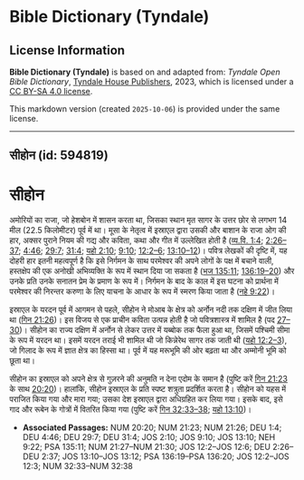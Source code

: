 # Bible Dictionary (Tyndale)

## License Information

**Bible Dictionary (Tyndale)** is based on and adapted from: _Tyndale Open Bible Dictionary_, [Tyndale House Publishers](https://tyndaleopenresources.com/), 2023, which is licensed under a [CC BY-SA 4.0 license](https://creativecommons.org/licenses/by-sa/4.0/legalcode.en).

This markdown version (created `2025-10-06`) is provided under the same license.



--------------------------------

## सीहोन (id: 594819)

सीहोन
=====

अमोरियों का राजा, जो हेशबोन में शासन करता था, जिसका स्थान मृत सागर के उत्तर छोर से लगभग 14 मील (22\.5 किलोमीटर) पूर्व में था। मूसा के नेतृत्व में इस्राएल द्वारा उसकी और बाशान के राजा ओग की हार, अक्सर पुराने नियम की गद्य और कविता, कथा और गीत में उल्लेखित होती है ([व्य.वि. 1:4](https://ref.ly/Deut1:4); [2:26–37](https://ref.ly/Deut2:26-Deut2:37); [4:46](https://ref.ly/Deut4:46); [29:7](https://ref.ly/Deut29:7); [31:4](https://ref.ly/Deut31:4); [यहो 2:10](https://ref.ly/Josh2:10); [9:10](https://ref.ly/Josh9:10); [12:2–6](https://ref.ly/Josh12:2-Josh12:6); [13:10–12](https://ref.ly/Josh13:10-Josh13:12))। पवित्र लेखकों की दृष्टि में, यह दोहरी हार इतनी महत्वपूर्ण है कि इसे निर्गमन के साथ परमेश्वर की अपने लोगों के पक्ष में बचाने वाली, हस्तक्षेप की एक अनोखी अभिव्यक्ति के रूप में स्थान दिया जा सकता है ([भज 135:11](https://ref.ly/Ps135:11); [136:19–20](https://ref.ly/Ps136:19-Ps136:20)) और उनके प्रति उनके सनातन प्रेम के प्रमाण के रूप में। निर्गमन के बाद के काल में इस घटना को प्रार्थना में परमेश्वर की निरन्तर करुणा के लिए याचना के आधार के रूप में स्मरण किया जाता है ([नहे 9:22](https://ref.ly/Neh9:22))।

इस्राएल के यरदन पूर्व में आगमन से पहले, सीहोन ने मोआब के क्षेत्र को अर्नोन नदी तक दक्षिण में जीत लिया था ([गिन 21:26](https://ref.ly/Num21:26))। इस विजय से एक प्राचीन कविता उत्पन्न होती है जो पवित्रशास्त्र में शामिल है (पद [27–30](https://ref.ly/Num21:27-Num21:30))। सीहोन का राज्य दक्षिण में अर्नोन से लेकर उत्तर में यब्बोक तक फैला हुआ था, जिसमें पश्चिमी सीमा के रूप में यरदन था। इसमें यरदन तराई भी शामिल थी जो किन्नेरेथ सागर तक जाती थी ([यहो 12:2–3](https://ref.ly/Josh12:2-Josh12:3)), जो गिलाद के रूप में ज्ञात क्षेत्र का हिस्सा था। पूर्व में यह मरूभूमि की ओर बढ़ता था और अम्मोनी भूमि को छूता था।

सीहोन का इस्राएल को अपने क्षेत्र से गुज़रने की अनुमति न देना एदोम के समान है (पुष्टि करें [गिन 21:23](https://ref.ly/Num21:23) के साथ [20:20](https://ref.ly/Num20:20))। हालांकि, सीहोन इस्राएल के प्रति स्पष्ट शत्रुता प्रदर्शित करता है। सीहोन को यहस में पराजित किया गया और मारा गया; उसका देश इस्राएल द्वारा अधिग्रहित कर लिया गया। इसके बाद, इसे गाद और रूबेन के गोत्रों में वितरित किया गया (पुष्टि करें [गिन 32:33–38](https://ref.ly/Num32:33-Num32:38); [यहो 13:10](https://ref.ly/Josh13:10))।

* **Associated Passages:** NUM 20:20; NUM 21:23; NUM 21:26; DEU 1:4; DEU 4:46; DEU 29:7; DEU 31:4; JOS 2:10; JOS 9:10; JOS 13:10; NEH 9:22; PSA 135:11; NUM 21:27–NUM 21:30; JOS 12:2–JOS 12:6; DEU 2:26–DEU 2:37; JOS 13:10–JOS 13:12; PSA 136:19–PSA 136:20; JOS 12:2–JOS 12:3; NUM 32:33–NUM 32:38


